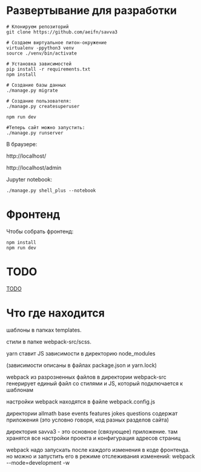 # Развертывание для разработки

```
# Клонируем репозиторий
git clone https://github.com/aeifn/savva3

# Создаем виртуальное питон-окружение
virtualenv -ppython3 venv
source ./venv/bin/activate

# Установка зависимостей
pip install -r requirements.txt
npm install

# Создание базы данных
./manage.py migrate

# Создание пользователя:
./manage.py createsuperuser

npm run dev

#Теперь сайт можно запустить:
./manage.py runserver
```

В браузере:

http://localhost/

http://localhost/admin


Jupyter notebook:

```
./manage.py shell_plus --notebook
```

# Фронтенд

Чтобы собрать фронтенд:
```
npm install
npm run dev
```

# TODO

[TODO](TODO.md)

# Что где находится

шаблоны в папках templates.

стили в папке webpack-src/scss.

yarn ставит JS зависимости в директорию node_modules

(зависимости описаны в файлах package.json и yarn.lock)

webpack из разрозненных файлов в директории webpack-src генерирует единый файл со стилями и JS, который подключается к шаблонам

настройки webpack находятся в файле webpack.config.js

директории allmath base events features jokes questions содержат приложения (это условно говоря, код разных разделов сайта)

директория  savva3  - это основное (связующее) приложение. там хранятся все настройки проекта и конфигурация адресов страниц

webpack надо запускать после каждого изменения в коде фронтенда. но можно и запустить его в режиме отслеживания изменений: webpack --mode=development -w
